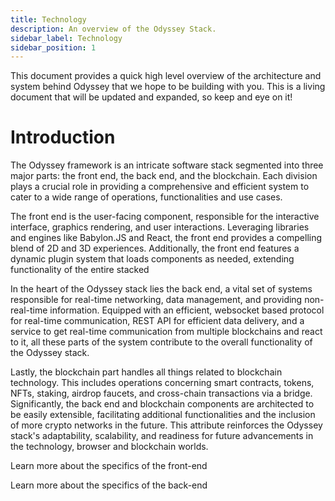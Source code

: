 ```yaml
---
title: Technology
description: An overview of the Odyssey Stack.
sidebar_label: Technology
sidebar_position: 1
---
```

This document provides a quick high level overview of the architecture and system behind Odyssey that we hope to be building with you. This is a living document that will be updated and expanded, so keep and eye on it!

# Introduction

The Odyssey framework is an intricate software stack segmented into three major parts: the front end, the back end, and the blockchain. Each division plays a crucial role in providing a comprehensive and efficient system to cater to a wide range of operations, functionalities and use cases.

The front end is the user-facing component, responsible for the interactive interface, graphics rendering, and user interactions. Leveraging libraries and engines like Babylon.JS and React, the front end provides a compelling blend of 2D and 3D experiences. Additionally, the front end features a dynamic plugin system that loads components as needed, extending functionality of the entire stacked

In the heart of the Odyssey stack lies the back end, a vital set of systems responsible for real-time networking, data management, and providing non-real-time information. Equipped with an efficient, websocket based protocol for real-time communication, REST API for efficient data delivery, and a service to get real-time communication from multiple blockchains and react to it, all these parts of the system contribute to the overall functionality of the Odyssey stack.

Lastly, the blockchain part handles all things related to blockchain technology. This includes operations concerning smart contracts, tokens, NFTs, staking, airdrop faucets, and cross-chain transactions via a bridge. Significantly, the back end and blockchain components are architected to be easily extensible, facilitating additional functionalities and the inclusion of more crypto networks in the future. This attribute reinforces the Odyssey stack's adaptability, scalability, and readiness for future advancements in the technology, browser and blockchain worlds.

Learn more about the specifics of the front-end

Learn more about the specifics of the back-end


